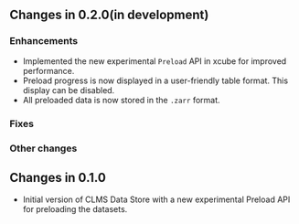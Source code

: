 ## Changes in 0.2.0(in development)

### Enhancements

* Implemented the new experimental `Preload` API in xcube for improved
  performance.
* Preload progress is now displayed in a user-friendly table format. This
  display can be disabled.
* All preloaded data is now stored in the `.zarr` format.

### Fixes

### Other changes

## Changes in 0.1.0

* Initial version of CLMS Data Store with a new experimental Preload API for
  preloading the datasets.